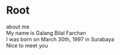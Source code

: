 # Root
about me<br>
My name is Galang Bilal Farchan<br>
I was born on March 30th, 1997 in Surabaya<br>
Nice to meet you
